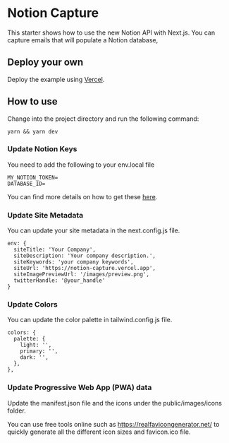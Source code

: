 # Notion Capture

This starter shows how to use the new Notion API with Next.js. You can capture emails that will populate a Notion database,

## Deploy your own

Deploy the example using [Vercel](https://vercel.com?utm_source=github&utm_medium=readme&utm_campaign=next-example).

## How to use

Change into the project directory and run the following command:

```
yarn && yarn dev
```

### Update Notion Keys

You need to add the following to your env.local file

```
MY_NOTION_TOKEN=
DATABASE_ID=
```

You can find more details on how to get these [here](https://developers.notion.com/).

### Update Site Metadata

You can update your site metadata in the next.config.js file. 

```
env: {
  siteTitle: 'Your Company',
  siteDescription: 'Your company description.',
  siteKeywords: 'your company keywords',
  siteUrl: 'https://notion-capture.vercel.app',
  siteImagePreviewUrl: '/images/preview.png',
  twitterHandle: '@your_handle'
} 
```

### Update Colors

You can update the color palette in tailwind.config.js file.

```
colors: {
  palette: {
    light: '',
    primary: '',
    dark: '',
  },
},
```
### Update Progressive Web App (PWA) data

Update the manifest.json file and the icons under the public/images/icons folder.

You can use free tools online such as https://realfavicongenerator.net/ to quickly generate all the different icon sizes and favicon.ico file.
